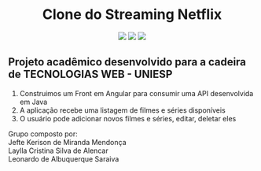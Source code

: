 <h1 align="center">Clone do Streaming Netflix</h1>
<p align="center">
    <img src="https://img.shields.io/badge/Angular%20-%23F7DF1E.svg?&style=for-the-badge&color=DD0031"/>
    <img src="https://img.shields.io/badge/Bootstrap%20-%23F7DF1E.svg?&style=for-the-badge&color=7044A3"/>
    <img src="https://img.shields.io/badge/Typescript%20-%23F7DF1E.svg?&style=for-the-badge&color=3C83AF"/>
</p>

<h2>Projeto acadêmico desenvolvido para a cadeira de TECNOLOGIAS WEB - UNIESP</h2>
<ol>
    <li>Construimos um Front em Angular para consumir uma API desenvolvida em Java</li>
    <li>A aplicação recebe uma listagem de filmes e séries disponíveis</li>
    <li>O usuário pode adicionar novos filmes e séries, editar, deletar eles</li>
</ol>

<p>Grupo composto por:
<br>Jefte Kerison de Miranda Mendonça
<br>Laylla Cristina Silva de Alencar
<br>Leonardo de Albuquerque Saraiva</p>
